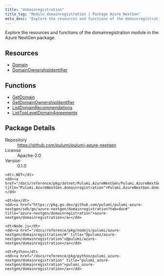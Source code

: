 ```yaml
---
title: "domainregistration"
title_tag: "Module domainregistration | Package Azure NextGen"
meta_desc: "Explore the resources and functions of the domainregistration module in the Azure NextGen package."
---
```


<!-- WARNING: this file was generated by Pulumi Docs Generator. -->
<!-- Do not edit by hand unless you're certain you know what you are doing! -->

Explore the resources and functions of the domainregistration module in the Azure NextGen package.

<h2 id="resources">Resources</h2>
<ul class="api">
    <li><a href="domain" title="Domain"><span class="symbol resource"></span>Domain</a></li>
    <li><a href="domainownershipidentifier" title="DomainOwnershipIdentifier"><span class="symbol resource"></span>DomainOwnershipIdentifier</a></li>
</ul>

<h2 id="functions">Functions</h2>
<ul class="api">
    <li><a href="getdomain" title="GetDomain"><span class="symbol function"></span>GetDomain</a></li>
    <li><a href="getdomainownershipidentifier" title="GetDomainOwnershipIdentifier"><span class="symbol function"></span>GetDomainOwnershipIdentifier</a></li>
    <li><a href="listdomainrecommendations" title="ListDomainRecommendations"><span class="symbol function"></span>ListDomainRecommendations</a></li>
    <li><a href="listtopleveldomainagreements" title="ListTopLevelDomainAgreements"><span class="symbol function"></span>ListTopLevelDomainAgreements</a></li>
</ul>

<h2 id="package-details">Package Details</h2>
<dl class="package-details">
	<dt>Repository</dt>
	<dd><a href="https://github.com/pulumi/pulumi-azure-nextgen">https://github.com/pulumi/pulumi-azure-nextgen</a></dd>
	<dt>License</dt>
	<dd>Apache-2.0</dd>
	<dt>Version</dt>
	<dd>0.1.0</dd>
</dl>



<dl class="tabular">

    <dt>.NET</dt>
    <dd><a href="/docs/reference/pkg/dotnet/Pulumi.AzureNextGen/Pulumi.AzureNextGen.domainregistration.html" title="Pulumi.AzureNextGen.domainregistration">Pulumi.AzureNextGen.domainregistration</a></dd>

    <dt>Go</dt>
    <dd><a href="https://pkg.go.dev/github.com/pulumi/pulumi-azure-nextgen/sdk/go/azure-nextgen/domainregistration?tab=doc#" title="azure-nextgen/domainregistration">azure-nextgen/domainregistration</a></dd>

    <dt>Node.js</dt>
    <dd><a href="/docs/reference/pkg/nodejs/pulumi/azure-nextgen/domainregistration/#" title="@pulumi/azure-nextgen/domainregistration">@pulumi/azure-nextgen/domainregistration</a></dd>

    <dt>Python</dt>
    <dd><a href="/docs/reference/pkg/python/pulumi_azure-nextgen/domainregistration" title="pulumi_azure-nextgen/domainregistration">pulumi_azure-nextgen/domainregistration</a></dd>

</dl>

